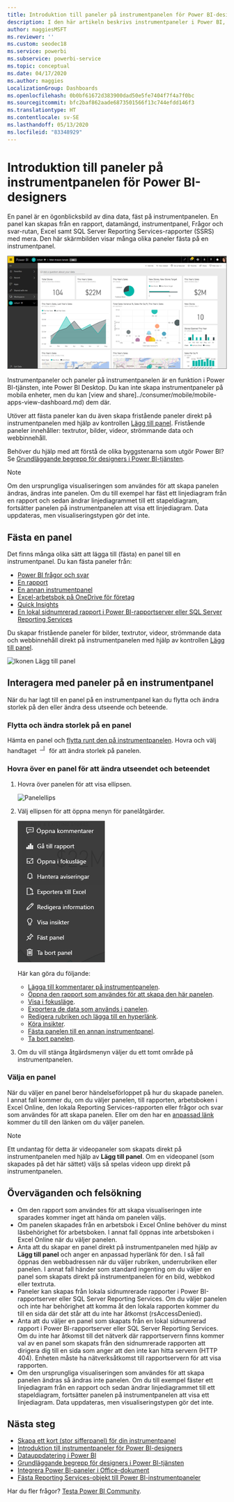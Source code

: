 ```yaml
---
title: Introduktion till paneler på instrumentpanelen för Power BI-designers
description: I den här artikeln beskrivs instrumentpaneler i Power BI, vilket omfattar paneler som skapas från SSRS-rapporter (SQL Server Reporting Services).
author: maggiesMSFT
ms.reviewer: ''
ms.custom: seodec18
ms.service: powerbi
ms.subservice: powerbi-service
ms.topic: conceptual
ms.date: 04/17/2020
ms.author: maggies
LocalizationGroup: Dashboards
ms.openlocfilehash: 0b0bf61672d383900dad50e5fe7404f7f4a7f0bc
ms.sourcegitcommit: bfc2baf862aade6873501566f13c744efdd146f3
ms.translationtype: HT
ms.contentlocale: sv-SE
ms.lasthandoff: 05/13/2020
ms.locfileid: "83348929"
---
```

# <a name="intro-to-dashboard-tiles-for-power-bi-designers"></a>Introduktion till paneler på instrumentpanelen för Power BI-designers

En panel är en ögonblicksbild av dina data, fäst på instrumentpanelen. En panel kan skapas från en rapport, datamängd, instrumentpanel, Frågor och svar-rutan, Excel samt SQL Server Reporting Services-rapporter (SSRS) med mera.  Den här skärmbilden visar många olika paneler fästa på en instrumentpanel.

![Power BI-instrumentpanel](media/service-dashboard-tiles/power-bi-dashboard.png)

Instrumentpaneler och paneler på instrumentpanelen är en funktion i Power BI-tjänsten, inte Power BI Desktop. Du kan inte skapa instrumentpaneler på mobila enheter, men du kan [view and share]../consumer/mobile/mobile-apps-view-dashboard.md) dem där.

Utöver att fästa paneler kan du även skapa fristående paneler direkt på instrumentpanelen med hjälp av kontrollen [Lägg till panel](service-dashboard-add-widget.md). Fristående paneler innehåller: textrutor, bilder, videor, strömmande data och webbinnehåll.

Behöver du hjälp med att förstå de olika byggstenarna som utgör Power BI? Se [Grundläggande begrepp för designers i Power BI-tjänsten](../fundamentals/service-basic-concepts.md).

> [!NOTE]
> Om den ursprungliga visualiseringen som användes för att skapa panelen ändras, ändras inte panelen.  Om du till exempel har fäst ett linjediagram från en rapport och sedan ändrar linjediagrammet till ett stapeldiagram, fortsätter panelen på instrumentpanelen att visa ett linjediagram. Data uppdateras, men visualiseringstypen gör det inte.
> 
> 

## <a name="pin-a-tile"></a>Fästa en panel
Det finns många olika sätt att lägga till (fästa) en panel till en instrumentpanel. Du kan fästa paneler från:

* [Power BI frågor och svar](service-dashboard-pin-tile-from-q-and-a.md)
* [En rapport](service-dashboard-pin-tile-from-report.md)
* [En annan instrumentpanel](service-pin-tile-to-another-dashboard.md)
* [Excel-arbetsbok på OneDrive för företag](service-dashboard-pin-tile-from-excel.md)
* [Quick Insights](service-insights.md)
* [En lokal sidnumrerad rapport i Power BI-rapportserver eller SQL Server Reporting Services](https://docs.microsoft.com/sql/reporting-services/pin-reporting-services-items-to-power-bi-dashboards)

Du skapar fristående paneler för bilder, textrutor, videor, strömmande data och webbinnehåll direkt på instrumentpanelen med hjälp av kontrollen [Lägg till panel](service-dashboard-add-widget.md).

  ![Ikonen Lägg till panel](media/service-dashboard-tiles/add_widgetnew.png)

## <a name="interact-with-tiles-on-a-dashboard"></a>Interagera med paneler på en instrumentpanel
När du har lagt till en panel på en instrumentpanel kan du flytta och ändra storlek på den eller ändra dess utseende och beteende.

### <a name="move-and-resize-a-tile"></a>Flytta och ändra storlek på en panel
Hämta en panel och [flytta runt den på instrumentpanelen](service-dashboard-edit-tile.md). Hovra och välj handtaget ![Panelhandtag](media/service-dashboard-tiles/resize-handle.jpg) för att ändra storlek på panelen.

### <a name="hover-over-a-tile-to-change-the-appearance-and-behavior"></a>Hovra över en panel för att ändra utseendet och beteendet
1. Hovra över panelen för att visa ellipsen.
   
    ![Panelellips](media/service-dashboard-tiles/ellipses_new.png)
2. Välj ellipsen för att öppna menyn för panelåtgärder.
   
    ![Ellipsikon](media/service-dashboard-tiles/power-bi-tile-menu.png)
   
    Här kan göra du följande:
   
     * [Lägga till kommentarer på instrumentpanelen](../consumer/end-user-comment.md).
     * [Öppna den rapport som användes för att skapa den här panelen](../consumer/end-user-reports.md).  
     * [Visa i fokusläge](../consumer/end-user-focus.md).   
     * [Exportera de data som används i panelen](../visuals/power-bi-visualization-export-data.md).
     * [Redigera rubriken och lägga till en hyperlänk](service-dashboard-edit-tile.md). 
     * [Köra insikter](service-insights.md). 
     * [Fästa panelen till en annan instrumentpanel](service-pin-tile-to-another-dashboard.md).
     * [Ta bort panelen](service-dashboard-edit-tile.md).

3. Om du vill stänga åtgärdsmenyn väljer du ett tomt område på instrumentpanelen.

### <a name="select-a-tile"></a>Välja en panel
När du väljer en panel beror händelseförloppet på hur du skapade panelen. I annat fall kommer du, om du väljer panelen, till rapporten, arbetsboken i Excel Online, den lokala Reporting Services-rapporten eller frågor och svar som användes för att skapa panelen. Eller om den har en [anpassad länk](service-dashboard-edit-tile.md) kommer du till den länken om du väljer panelen.

> [!NOTE]
> Ett undantag för detta är videopaneler som skapats direkt på instrumentpanelen med hjälp av **Lägg till panel**. Om en videopanel (som skapades på det här sättet) väljs så spelas videon upp direkt på instrumentpanelen.   
> 
> 

## <a name="considerations-and-troubleshooting"></a>Överväganden och felsökning

* Om den rapport som användes för att skapa visualiseringen inte sparades kommer inget att hända om panelen väljs.
* Om panelen skapades från en arbetsbok i Excel Online behöver du minst läsbehörighet för arbetsboken. I annat fall öppnas inte arbetsboken i Excel Online när du väljer panelen.
* Anta att du skapar en panel direkt på instrumentpanelen med hjälp av **Lägg till panel** och anger en anpassad hyperlänk för den. I så fall öppnas den webbadressen när du väljer rubriken, underrubriken eller panelen. I annat fall händer som standard ingenting om du väljer en panel som skapats direkt på instrumentpanelen för en bild, webbkod eller textruta.
* Paneler kan skapas från lokala sidnumrerade rapporter i Power BI-rapportserver eller SQL Server Reporting Services. Om du väljer panelen och inte har behörighet att komma åt den lokala rapporten kommer du till en sida där det står att du inte har åtkomst (rsAccessDenied).
* Anta att du väljer en panel som skapats från en lokal sidnumrerad rapport i Power BI-rapportserver eller SQL Server Reporting Services. Om du inte har åtkomst till det nätverk där rapportservern finns kommer val av en panel som skapats från den sidnumrerade rapporten att dirigera dig till en sida som anger att den inte kan hitta servern (HTTP 404). Enheten måste ha nätverksåtkomst till rapportservern för att visa rapporten.
* Om den ursprungliga visualiseringen som användes för att skapa panelen ändras så ändras inte panelen. Om du till exempel fäster ett linjediagram från en rapport och sedan ändrar linjediagrammet till ett stapeldiagram, fortsätter panelen på instrumentpanelen att visa ett linjediagram. Data uppdateras, men visualiseringstypen gör det inte.

## <a name="next-steps"></a>Nästa steg
- [Skapa ett kort (stor sifferpanel) för din instrumentpanel](../visuals/power-bi-visualization-card.md)
- [Introduktion till instrumentpaneler för Power BI-designers](service-dashboards.md)  
- [Datauppdatering i Power BI](../connect-data/refresh-data.md)
- [Grundläggande begrepp för designers i Power BI-tjänsten](../fundamentals/service-basic-concepts.md)
- [Integrera Power BI-paneler i Office-dokument](https://powerbi.microsoft.com/blog/integrating-power-bi-tiles-into-office-documents/)
- [Fästa Reporting Services-objekt till Power BI-instrumentpaneler](https://msdn.microsoft.com/library/mt604784.aspx)

Har du fler frågor? [Testa Power BI Community](https://community.powerbi.com/).
